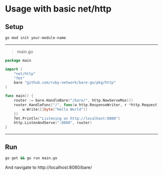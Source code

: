 # Usage with basic net/http

## Setup
```bash
go mod init your-module-name
```
---

> main.go
```go
package main

import (
    "net/http"
    "fmt"
    bare "github.com/ruby-network/bare-go/pkg/http"
)

func main() {
    router := bare.HandleBare("/bare/", http.NewServeMux())
    router.HandleFunc("/", func(w http.ResponseWriter, r *http.Request) {
        w.Write([]byte("Hello World"))
    })
    fmt.Println("Listening on http://localhost:8080")
    http.ListenAndServe(":8080", router)
}
```
---
## Run
```bash
go get && go run main.go
```
And navigate to http://localhost:8080/bare/
